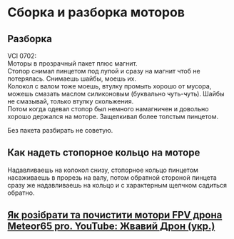 # Сборка и разборка моторов

## Разборка
VCI 0702:  
Моторы в прозрачный пакет плюс магнит.  
Cтопор снимал пинцетом под лупой и сразу на магнит чтоб не потерялась. 
Снимаешь шайбы, моешь их.  
Колокол с валом тоже моешь, втулку промыть хорошо от мусора, можешь смазать маслом силиконовым (буквально чуть-чуть). Шайбы не смазывай, только втулку скольжения.  
Потом когда одевал стопор был немного намагничен и довольно хорошо держался на моторе. Защелкивал более толстым пинцетом.  

Без пакета разбирать не советую.

## Как надеть стопорное кольцо на моторе
Надавливаешь на колокол снизу, стопорное кольцо пинцетом насаживаешь в прорезь на валу, потом обратной стороной пинцета сразу же надавливаешь на кольцо и с характерным щелчком садиться обратно.

## [Як розібрати та почистити мотори FPV дрона Meteor65 pro. YouTube: Жвавий Дрон (укр.)](https://www.youtube.com/watch?v=wJ9z1i7jVWM)
